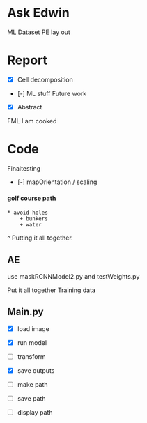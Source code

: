 # Ask Edwin

ML Dataset
PE lay out

# Report

- [x] Cell decomposition
- [-] ML stuff
Future work
- [x] Abstract

FML
I am cooked

# Code

Finaltesting

- [-] mapOrientation / scaling

#### golf course path
    * avoid holes
        + bunkers
        + water

^ Putting it all together.

## AE
use maskRCNNModel2.py and testWeights.py
 

Put it all together
Training data


## Main.py

- [x] load image
- [x] run model
- [ ] transform
- [x] save outputs
- [ ] make path
- [ ] save path
- [ ] display path






